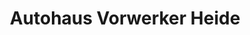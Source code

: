 ---
title: "Autohaus Vorwerker Heide"
url: /sulingen/autohaus-vorwerker-heide/
shop: Autowerkstatt
---